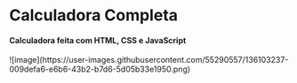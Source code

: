 # Calculadora Completa
<h4>Calculadora feita com HTML, CSS e JavaScript
</h4>
![image](https://user-images.githubusercontent.com/55290557/136103237-009defa6-e6b6-43b2-b7d6-5d05b33e1950.png)
